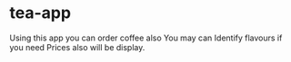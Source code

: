 # tea-app
Using this app you can order coffee also
You may can Identify flavours if you need
Prices also will be display.
